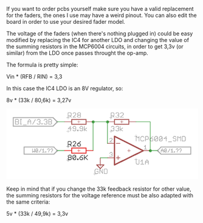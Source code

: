 If you want to order pcbs yourself make sure you have a valid replacement for the faders, the ones I use may have a weird pinout. You can also edit the board in order to use your desired fader model.

The voltage of the faders (when there's nothing plugged in) could be easy modified by replacing the IC4 for another LDO and changing the value of the summing resistors in the MCP6004 circuits, in order to get 3,3v (or similar) from the LDO once passes throught the op-amp.

The formula is pretty simple: 

Vin * (RFB / RIN) = 3,3 

In this case the IC4 LDO is an 8V regulator, so: 

8v * (33k / 80,6k) = 3,27v

![MCP6004 circuit](/mcp6004.png)

Keep in mind that if you change the 33k feedback resistor for other value, the summing resistors for the voltage reference must be also adapted with the same criteria: 

5v * (33k / 49,9k) = 3,3v
